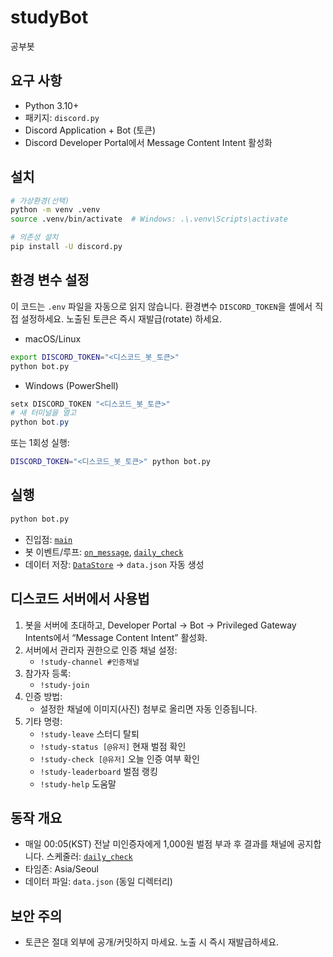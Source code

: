 # studyBot
공부봇

## 요구 사항
- Python 3.10+
- 패키지: `discord.py`
- Discord Application + Bot (토큰)
- Discord Developer Portal에서 Message Content Intent 활성화

## 설치
```bash
# 가상환경(선택)
python -m venv .venv
source .venv/bin/activate  # Windows: .\.venv\Scripts\activate

# 의존성 설치
pip install -U discord.py
```

## 환경 변수 설정
이 코드는 `.env` 파일을 자동으로 읽지 않습니다. 환경변수 `DISCORD_TOKEN`을 셸에서 직접 설정하세요. 노출된 토큰은 즉시 재발급(rotate) 하세요.

- macOS/Linux
```bash
export DISCORD_TOKEN="<디스코드_봇_토큰>"
python bot.py
```

- Windows (PowerShell)
```powershell
setx DISCORD_TOKEN "<디스코드_봇_토큰>"
# 새 터미널을 열고
python bot.py
```

또는 1회성 실행:
```bash
DISCORD_TOKEN="<디스코드_봇_토큰>" python bot.py
```

## 실행
```bash
python bot.py
```
- 진입점: [`main`](/home/wonyeong/project/studyBot/bot.py)
- 봇 이벤트/루프: [`on_message`](/home/wonyeong/project/studyBot/bot.py), [`daily_check`](/home/wonyeong/project/studyBot/bot.py)
- 데이터 저장: [`DataStore`](/home/wonyeong/project/studyBot/bot.py) → `data.json` 자동 생성

## 디스코드 서버에서 사용법
1. 봇을 서버에 초대하고, Developer Portal → Bot → Privileged Gateway Intents에서 “Message Content Intent” 활성화.
2. 서버에서 관리자 권한으로 인증 채널 설정:
   - `!study-channel #인증채널`
3. 참가자 등록:
   - `!study-join`
4. 인증 방법:
   - 설정한 채널에 이미지(사진) 첨부로 올리면 자동 인증됩니다.
5. 기타 명령:
   - `!study-leave` 스터디 탈퇴
   - `!study-status [@유저]` 현재 벌점 확인
   - `!study-check [@유저]` 오늘 인증 여부 확인
   - `!study-leaderboard` 벌점 랭킹
   - `!study-help` 도움말

## 동작 개요
- 매일 00:05(KST) 전날 미인증자에게 1,000원 벌점 부과 후 결과를 채널에 공지합니다. 스케줄러: [`daily_check`](/home/wonyeong/project/studyBot/bot.py)
- 타임존: Asia/Seoul
- 데이터 파일: `data.json` (동일 디렉터리)

## 보안 주의
- 토큰은 절대 외부에 공개/커밋하지 마세요. 노출 시 즉시 재발급하세요.
